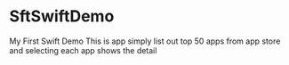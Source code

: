 SftSwiftDemo
============

My First Swift Demo
This is app simply list out top 50 apps from app store and selecting each app shows the detail
